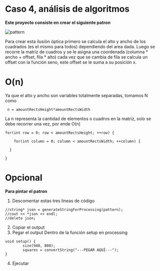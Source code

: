 # Caso 4, análisis de algoritmos
 
 **Este proyecto consiste en crear el siguiente patron**
 
 ![pattern](https://i.imgur.com/RYcV2Wm.png)
 
 Para crear esta ilusión óptica primero se calcula el alto y ancho de los cuadrados (es el mismo para todos) dependiendo del area dada. Luego se recorre la matriz de cuadros y se le asigna una coordenada (columna * ancho + offset,   fila * alto)  cada vez que se cambia de fila se calcula un offset con la función seno, este offset se le suma a su posición x.

# O(n)

Ya que el alto y ancho son variables totalmente separadas, tomamos N como
 

     n = amountRectsHeight*amountRectsWidth

La n representa la cantidad de elementos o cuadros en la matriz, solo se debe recorrer una vez, por ende O(n)

 

    for(int row = 0; row < amountRectsHeight; ++row) {
	 
	    for(int column = 0; column < amountRectsWidth; ++column) {  
	 
      }  
      
    }


# Opcional
**Para pintar el patron** 

 1.  Descomentar estas tres lineas de código  

    //string* json = generateStringForProcessing(pattern);  
    //cout << *json << endl;  
    //delete json;  
2. Copiar el output
3.  Pegar el output Dentro de la función setup en processing

```
void setup() {  
	    size(940, 800);  
	    squares = convertString("---PEGAR AQUÍ---");  
}
```
4.  Ejecutar  

